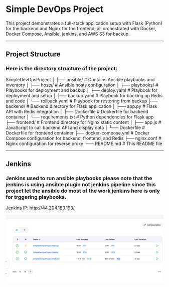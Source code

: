 # Simple DevOps Project

This project demonstrates a full-stack application setup with Flask (Python) for the backend and Nginx for the frontend, all orchestrated with Docker, Docker Compose, Ansible, jenkins, and AWS S3 for backup.

---

## Project Structure

### Here is the directory structure of the project:


SimpleDevOpsProject
│
├── ansible/                     # Contains Ansible playbooks and inventory
│   ├── hosts/                   # Ansible hosts configuration
│   ├── playbooks/               # Playbooks for deployment and backup
│       ├── deploy.yaml          # Playbook for deployment and setup
│       ├── backup.yaml          # Playbook for backing up Redis and code
│       └── rollback.yaml        # Playbook for restoring from backup
├── backend/                     # Backend directory for Flask application
│   ├── app.py                   # Flask API with Redis integration
│   ├── Dockerfile               # Dockerfile for backend container
│   └── requirements.txt         # Python dependencies for Flask app
├── frontend/                    # Frontend directory for Nginx static content
│   ├── app.js                   # JavaScript to call backend API and display data
│   └── Dockerfile               # Dockerfile for frontend container
├── docker-compose.yml           # Docker Compose configuration for backend, frontend, and Redis
├── nginx.conf                   # Nginx configuration for reverse proxy
└── README.md                    # This README file


---

## Jenkins

### Jenkins used to run ansible playbooks please note that the jenkins is using ansible plugin not jenkins pipeline since this project let the    ansible do most of the work jenkins here is only for trggering playbooks.

Jenkins IP: http://44.204.183.193/

![alt text](image.png)

